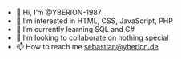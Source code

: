 - 👋 Hi, I’m @YBERION-1987
- 👀 I’m interested in HTML, CSS, JavaScript, PHP
- 🌱 I’m currently learning SQL and C#
- 💞️ I’m looking to collaborate on nothing special
- 📫 How to reach me sebastian@yberion.de
